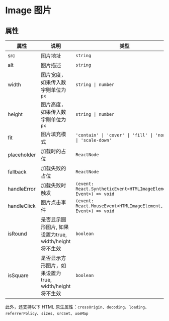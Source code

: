 # Image 图片

<code src="./demos/demo1.tsx"></code>
<code src="./demos/demo2.tsx" debug></code>

## 属性

| 属性        | 说明                                | 类型                                                             | 默认值   |
| ----------- | ----------------------------------- | ---------------------------------------------------------------- | -------- |
| src         | 图片地址                            | `string`                                                         | -        |
| alt         | 图片描述                            | `string`                                                         | -        |
| width       | 图片宽度，如果传入数字则单位为 `px` | `string \| number`                                               | -        |
| height      | 图片高度，如果传入数字则单位为 `px` | `string \| number`                                               | -        |
| fit         | 图片填充模式                        | `'contain' \| 'cover' \| 'fill' \| 'none' \| 'scale-down'`       | `'fill'` |
| placeholder | 加载时的占位       | `ReactNode`                                                       | 默认占位 |
| fallback    | 加载失败的占位                      | `ReactNode`                                                      | 默认占位 |
| handleError     | 加载失败时触发                      | `(event: React.SyntheticEvent<HTMLImageElement, Event>) => void` | -        |
| handleClick     | 图片点击事件                        | `(event: React.MouseEvent<HTMLImageElement, Event>) => void`     | -        |
| isRound     | 是否显示圆形图片, 如果设置为true, width/height将不生效                        | `boolean`     | `false`        |
| isSquare     | 是否显示方形图片，如果设置为true, width/height将不生效                        | `boolean`     | `false`        |

此外，还支持以下 HTML 原生属性：`crossOrigin`、`decoding`、`loading`、`referrerPolicy`、`sizes`、`srcSet`、`useMap`


